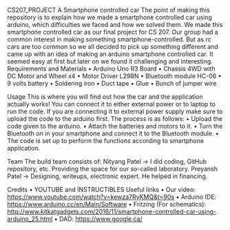CS207_PROJECT
A Smartphone controlled car
 The point of making this repository is to explain how we made a smartphone controlled car using arduino, which difficulties we faced and how we solved them. We made this smartphone controlled car as our final project for CS 207.
Our group had a common interest in making something smartphone-controlled. But as rc cars are too common so we all decided to pick up something different and came up with an idea of making an arduino smartphone controlled car. It seemed easy at first but later on we found it challenging and interesting.
Requirements and Materials
•	Arduino Uno R3 Board
•	Chassis 4WD with DC Motor and Wheel x4
•	Motor Driver L298N
•	Bluetooth module HC-06
•	9 volts battery
•	Soldering iron
•	Duct tape
•	Glue 
•	Bunch of jumper wire

Usage
This is where you will find out how the car and the application actually works! You can connect it to either external power or to laptop to run the code. If you are connecting it to external power supply make sure to upload the code to the arduino first. The process is as follows:
•	Upload the code given to the arduino.
•	Attach the batteries and motors to it.
•	Turn the Bluetooth on in your smartphone and connect it to the Bluetooth module.
•	The code is set up to perform the functions according to smartphone application.


Team
The build team consists of:
Nityang Patel -> I did coding, GitHub repository, etc.  Providing the space for our so-called laboratory.
Preyansh Patel -> Designing, writeups, electronic expert. He helped in financing.

Credits
•	YOUTUBE and INSTRUCTIBLES
Useful links
•	Our video: https://www.youtube.com/watch?v=kewza7RyKMQ&t=90s 
•	Arduino IDE: https://www.arduino.cc/en/Main/Software
•	Fritzing (For schematics): http://www.kitkatgadgets.com/2016/11/smartphone-controlled-car-using-arduino_25.html
•	DAD: https://www.google.ca/ 




